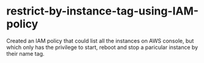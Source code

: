 # restrict-by-instance-tag-using-IAM-policy
Created an IAM policy that could list all the instances on AWS console, but which only has the privilege to start, reboot and stop a paricular instance by their name tag.
